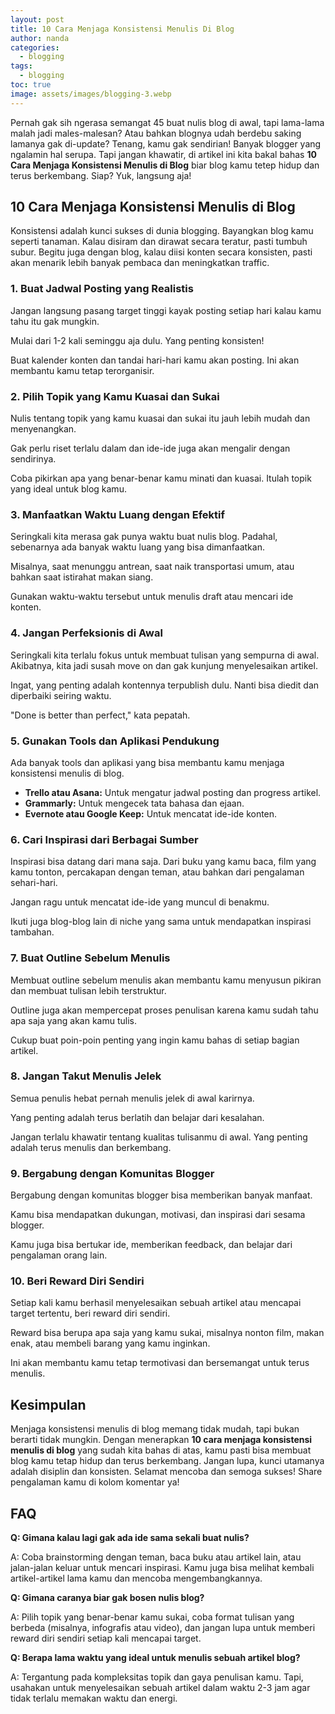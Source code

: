 ```yaml
---
layout: post
title: 10 Cara Menjaga Konsistensi Menulis Di Blog
author: nanda
categories:
  - blogging
tags:
  - blogging
toc: true
image: assets/images/blogging-3.webp
---
```



Pernah gak sih ngerasa semangat 45 buat nulis blog di awal, tapi lama-lama malah jadi males-malesan? Atau bahkan blognya udah berdebu saking lamanya gak di-update? Tenang, kamu gak sendirian! Banyak blogger yang ngalamin hal serupa. Tapi jangan khawatir, di artikel ini kita bakal bahas **10 Cara Menjaga Konsistensi Menulis di Blog** biar blog kamu tetep hidup dan terus berkembang. Siap? Yuk, langsung aja!

## 10 Cara Menjaga Konsistensi Menulis di Blog

Konsistensi adalah kunci sukses di dunia blogging. Bayangkan blog kamu seperti tanaman. Kalau disiram dan dirawat secara teratur, pasti tumbuh subur. Begitu juga dengan blog, kalau diisi konten secara konsisten, pasti akan menarik lebih banyak pembaca dan meningkatkan traffic.

### 1\. Buat Jadwal Posting yang Realistis

Jangan langsung pasang target tinggi kayak posting setiap hari kalau kamu tahu itu gak mungkin.

Mulai dari 1-2 kali seminggu aja dulu. Yang penting konsisten!

Buat kalender konten dan tandai hari-hari kamu akan posting. Ini akan membantu kamu tetap terorganisir.

### 2\. Pilih Topik yang Kamu Kuasai dan Sukai

Nulis tentang topik yang kamu kuasai dan sukai itu jauh lebih mudah dan menyenangkan.

Gak perlu riset terlalu dalam dan ide-ide juga akan mengalir dengan sendirinya.

Coba pikirkan apa yang benar-benar kamu minati dan kuasai. Itulah topik yang ideal untuk blog kamu.

### 3\. Manfaatkan Waktu Luang dengan Efektif

Seringkali kita merasa gak punya waktu buat nulis blog. Padahal, sebenarnya ada banyak waktu luang yang bisa dimanfaatkan.

Misalnya, saat menunggu antrean, saat naik transportasi umum, atau bahkan saat istirahat makan siang.

Gunakan waktu-waktu tersebut untuk menulis draft atau mencari ide konten.

### 4\. Jangan Perfeksionis di Awal

Seringkali kita terlalu fokus untuk membuat tulisan yang sempurna di awal. Akibatnya, kita jadi susah move on dan gak kunjung menyelesaikan artikel.

Ingat, yang penting adalah kontennya terpublish dulu. Nanti bisa diedit dan diperbaiki seiring waktu.

"Done is better than perfect," kata pepatah.

### 5\. Gunakan Tools dan Aplikasi Pendukung

Ada banyak tools dan aplikasi yang bisa membantu kamu menjaga konsistensi menulis di blog.

- **Trello atau Asana:** Untuk mengatur jadwal posting dan progress artikel.
- **Grammarly:** Untuk mengecek tata bahasa dan ejaan.
- **Evernote atau Google Keep:** Untuk mencatat ide-ide konten.

### 6\. Cari Inspirasi dari Berbagai Sumber

Inspirasi bisa datang dari mana saja. Dari buku yang kamu baca, film yang kamu tonton, percakapan dengan teman, atau bahkan dari pengalaman sehari-hari.

Jangan ragu untuk mencatat ide-ide yang muncul di benakmu.

Ikuti juga blog-blog lain di niche yang sama untuk mendapatkan inspirasi tambahan.

### 7\. Buat Outline Sebelum Menulis

Membuat outline sebelum menulis akan membantu kamu menyusun pikiran dan membuat tulisan lebih terstruktur.

Outline juga akan mempercepat proses penulisan karena kamu sudah tahu apa saja yang akan kamu tulis.

Cukup buat poin-poin penting yang ingin kamu bahas di setiap bagian artikel.

### 8\. Jangan Takut Menulis Jelek

Semua penulis hebat pernah menulis jelek di awal karirnya.

Yang penting adalah terus berlatih dan belajar dari kesalahan.

Jangan terlalu khawatir tentang kualitas tulisanmu di awal. Yang penting adalah terus menulis dan berkembang.

### 9\. Bergabung dengan Komunitas Blogger

Bergabung dengan komunitas blogger bisa memberikan banyak manfaat.

Kamu bisa mendapatkan dukungan, motivasi, dan inspirasi dari sesama blogger.

Kamu juga bisa bertukar ide, memberikan feedback, dan belajar dari pengalaman orang lain.

### 10\. Beri Reward Diri Sendiri

Setiap kali kamu berhasil menyelesaikan sebuah artikel atau mencapai target tertentu, beri reward diri sendiri.

Reward bisa berupa apa saja yang kamu sukai, misalnya nonton film, makan enak, atau membeli barang yang kamu inginkan.

Ini akan membantu kamu tetap termotivasi dan bersemangat untuk terus menulis.

## Kesimpulan

Menjaga konsistensi menulis di blog memang tidak mudah, tapi bukan berarti tidak mungkin. Dengan menerapkan **10 cara menjaga konsistensi menulis di blog** yang sudah kita bahas di atas, kamu pasti bisa membuat blog kamu tetap hidup dan terus berkembang. Jangan lupa, kunci utamanya adalah disiplin dan konsisten. Selamat mencoba dan semoga sukses! Share pengalaman kamu di kolom komentar ya!

## FAQ

**Q: Gimana kalau lagi gak ada ide sama sekali buat nulis?**

A: Coba brainstorming dengan teman, baca buku atau artikel lain, atau jalan-jalan keluar untuk mencari inspirasi. Kamu juga bisa melihat kembali artikel-artikel lama kamu dan mencoba mengembangkannya.

**Q: Gimana caranya biar gak bosen nulis blog?**

A: Pilih topik yang benar-benar kamu sukai, coba format tulisan yang berbeda (misalnya, infografis atau video), dan jangan lupa untuk memberi reward diri sendiri setiap kali mencapai target.

**Q: Berapa lama waktu yang ideal untuk menulis sebuah artikel blog?**

A: Tergantung pada kompleksitas topik dan gaya penulisan kamu. Tapi, usahakan untuk menyelesaikan sebuah artikel dalam waktu 2-3 jam agar tidak terlalu memakan waktu dan energi.

